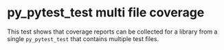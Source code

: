 # py_pytest_test multi file coverage

This test shows that coverage reports can be collected for a library
from a single `py_pytest_test` that contains multiple test files.
